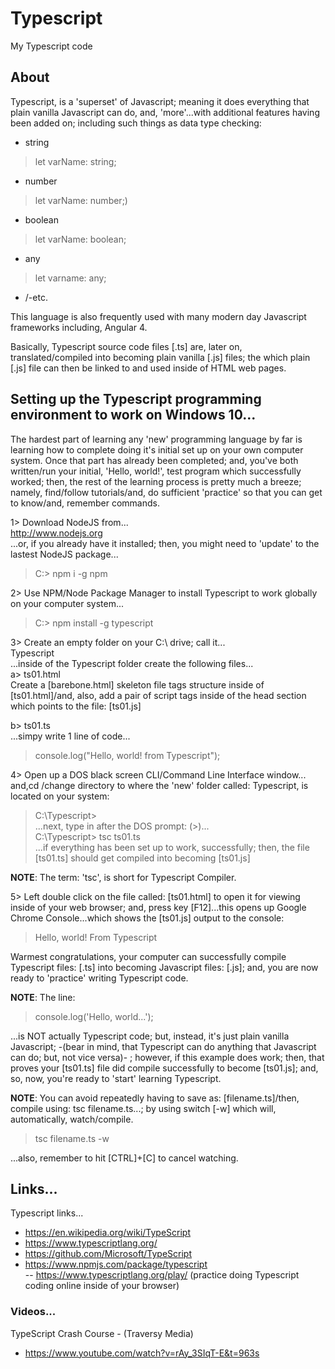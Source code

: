 # Typescript
My Typescript code

## About

Typescript, is a 'superset' of Javascript; meaning it does everything that plain vanilla Javascript can do, and, 'more'...with additional features having been added on; including such things as data type checking:  

- string  
> let varName: string;  
- number  
> let varName: number;)  
- boolean 
> let varName: boolean;  
- any     
> let varname: any;  
- /-etc.    

This language is also frequently used with many modern day Javascript frameworks including, Angular 4.  

Basically, Typescript source code files [.ts] are, later on, translated/compiled into becoming plain vanilla [.js] files; the which plain [.js] file can then be linked to and used inside of HTML web pages.  

## Setting up the Typescript programming environment to work on Windows 10...

The hardest part of learning any 'new' programming language by far is learning how to complete doing it's initial set up on your own computer system. Once that part has already been completed; and, you've both written/run your initial, 'Hello, world!', test program which successfully worked; then, the rest of the learning process is pretty much a breeze; namely, find/follow tutorials/and, do sufficient 'practice' so  that you can get to know/and, remember commands.  

1> Download NodeJS from...  
http://www.nodejs.org  
...or, if you already have it installed; then, you might need to 'update' to the lastest NodeJS package...  
> C:\> npm i -g npm  

2> Use NPM/Node Package Manager to install Typescript to work globally on your computer system...
> C:\> npm install -g typescript  

3> Create an empty folder on your C:\ drive; call it...  
Typescript  
...inside of the Typescript folder create the following files...  
a> ts01.html  
Create a [barebone.html] skeleton file tags structure inside of [ts01.html]/and, also, add a pair of script tags inside of the head section which points to the file: [ts01.js]  
> <script src="ts01.js"></script>  
b> ts01.ts  
...simpy write 1 line of code...  
> console.log("Hello, world! from Typescript");  

4> Open up a DOS black screen CLI/Command Line Interface window...  
and,cd /change directory to where the 'new' folder called: Typescript, is located on your system:  
> C:\Typescript>  
...next, type in after the DOS prompt: (>)...  
> C:\Typescript> tsc ts01.ts  
...if everything has been set up to work, successfully; then, the file [ts01.ts] should get compiled into becoming [ts01.js]    

**NOTE**: The term: 'tsc', is short for Typescript Compiler.  

5> Left double click on the file called: [ts01.html] to open it for viewing inside of your web browser; and, press key [F12]...this opens up Google Chrome Console...which shows the [ts01.js] output to the console:  
> Hello, world! From Typescript  

Warmest congratulations, your computer can successfully compile Typescript files: [.ts] into becoming Javascript files: [.js]; and, you are now ready to 'practice' writing Typescript code.  

**NOTE**: The line:  

> console.log('Hello, world...');  

...is NOT actually Typescript code; but, instead, it's just plain vanilla Javascript; -(bear in mind, that Typescript can do anything that Javascript can do; but, not vice versa)- ; however, if this example does work; then, that proves your [ts01.ts] file did compile successfully to become [ts01.js]; and, so, now, you're ready to 'start' learning Typescript. 

**NOTE**: You can avoid repeatedly having to save as: [filename.ts]/then, compile using: tsc filename.ts...; by using switch [-w] which will, automatically, watch/compile.   

> tsc filename.ts -w  

...also, remember to hit [CTRL]+[C] to cancel watching.  

## Links...

Typescript links...  
- https://en.wikipedia.org/wiki/TypeScript  
- https://www.typescriptlang.org/  
- https://github.com/Microsoft/TypeScript  
- https://www.npmjs.com/package/typescript  
-- https://www.typescriptlang.org/play/  (practice doing Typescript coding online inside of your browser)      

### Videos...

TypeScript Crash Course - (Traversy Media)  
- https://www.youtube.com/watch?v=rAy_3SIqT-E&t=963s  

